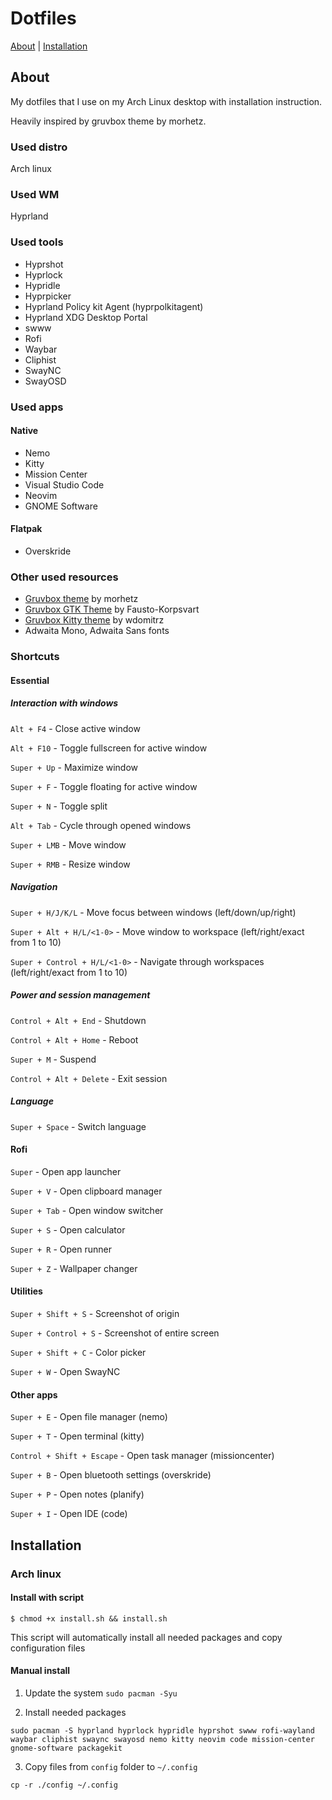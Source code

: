 # Dotfiles

[About](#about) | [Installation](#installation)

## About

My dotfiles that I use on my Arch Linux desktop with installation instruction.

Heavily inspired by gruvbox theme by morhetz.

### Used distro

Arch linux

### Used WM

Hyprland

### Used tools

 - Hyprshot
 - Hyprlock
 - Hypridle
 - Hyprpicker
 - Hyprland Policy kit Agent (hyprpolkitagent)
 - Hyprland XDG Desktop Portal
 - swww
 - Rofi
 - Waybar
 - Cliphist
 - SwayNC
 - SwayOSD

### Used apps

#### Native

 - Nemo 
 - Kitty 
 - Mission Center
 - Visual Studio Code
 - Neovim 
 - GNOME Software

#### Flatpak

 - Overskride 

### Other used resources

 - [Gruvbox theme](https://github.com/morhetz/gruvbox) by morhetz
 - [Gruvbox GTK Theme](https://github.com/Fausto-Korpsvart/Gruvbox-GTK-Theme) by Fausto-Korpsvart
 - [Gruvbox Kitty theme](https://github.com/wdomitrz/kitty_gruvbox_theme) by wdomitrz
 - Adwaita Mono, Adwaita Sans fonts

### Shortcuts

#### Essential

##### Interaction with windows

`Alt + F4` - Close active window

`Alt + F10` - Toggle fullscreen for active window

`Super + Up` - Maximize window

`Super + F` - Toggle floating for active window

`Super + N` - Toggle split

`Alt + Tab` - Cycle through opened windows

`Super + LMB` - Move window

`Super + RMB` - Resize window

##### Navigation

`Super + H/J/K/L` - Move focus between windows (left/down/up/right)

`Super + Alt + H/L/<1-0>` - Move window to workspace (left/right/exact from 1 to 10)

`Super + Control + H/L/<1-0>` - Navigate through workspaces (left/right/exact from 1 to 10)

##### Power and session management

`Control + Alt + End` - Shutdown

`Control + Alt + Home` - Reboot

`Super + M` - Suspend

`Control + Alt + Delete` - Exit session

##### Language

`Super + Space` - Switch language

#### Rofi

`Super` - Open app launcher

`Super + V` - Open clipboard manager

`Super + Tab` - Open window switcher

`Super + S` - Open calculator

`Super + R` - Open runner

`Super + Z` - Wallpaper changer

#### Utilities

`Super + Shift + S` - Screenshot of origin

`Super + Control + S` - Screenshot of entire screen

`Super + Shift + C` - Color picker

`Super + W` - Open SwayNC

#### Other apps

`Super + E` - Open file manager (nemo)

`Super + T` - Open terminal (kitty)

`Control + Shift + Escape` - Open task manager (missioncenter)

`Super + B` - Open bluetooth settings (overskride)

`Super + P` - Open notes (planify)

`Super + I` - Open IDE (code)

## Installation
<a name="installation"></a>

### Arch linux

#### Install with script

`$ chmod +x install.sh && install.sh`

This script will automatically install all needed packages and copy configuration files

#### Manual install

1. Update the system
`sudo pacman -Syu`

2. Install needed packages

`sudo pacman -S hyprland hyprlock hypridle hyprshot swww rofi-wayland waybar cliphist swaync swayosd nemo kitty neovim code mission-center gnome-software packagekit`

3. Copy files from `config` folder to `~/.config`

`cp -r ./config ~/.config`
